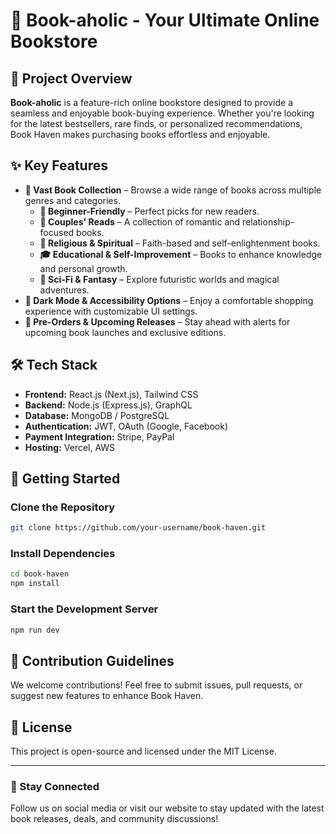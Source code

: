 # 🛒 Book-aholic - Your Ultimate Online Bookstore

## 🎯 Project Overview
**Book-aholic** is a feature-rich online bookstore designed to provide a seamless and enjoyable book-buying experience. Whether you're looking for the latest bestsellers, rare finds, or personalized recommendations, Book Haven makes purchasing books effortless and enjoyable.

## ✨ Key Features

- **📖 Vast Book Collection** – Browse a wide range of books across multiple genres and categories.
  - **📘 Beginner-Friendly** – Perfect picks for new readers.
  - **💑 Couples' Reads** – A collection of romantic and relationship-focused books.
  - **🙏 Religious & Spiritual** – Faith-based and self-enlightenment books.
  - **🎓 Educational & Self-Improvement** – Books to enhance knowledge and personal growth.
  - **🔬 Sci-Fi & Fantasy** – Explore futuristic worlds and magical adventures.
- **🌙 Dark Mode & Accessibility Options** – Enjoy a comfortable shopping experience with customizable UI settings.
- **📅 Pre-Orders & Upcoming Releases** – Stay ahead with alerts for upcoming book launches and exclusive editions.

## 🛠️ Tech Stack
- **Frontend:** React.js (Next.js), Tailwind CSS
- **Backend:** Node.js (Express.js), GraphQL
- **Database:** MongoDB / PostgreSQL
- **Authentication:** JWT, OAuth (Google, Facebook)
- **Payment Integration:** Stripe, PayPal
- **Hosting:** Vercel, AWS

## 🚀 Getting Started
### Clone the Repository
```sh
git clone https://github.com/your-username/book-haven.git
```
### Install Dependencies
```sh
cd book-haven
npm install
```
### Start the Development Server
```sh
npm run dev
```

## 🤝 Contribution Guidelines
We welcome contributions! Feel free to submit issues, pull requests, or suggest new features to enhance Book Haven.

## 📜 License
This project is open-source and licensed under the MIT License.

---
### 📩 Stay Connected
Follow us on social media or visit our website to stay updated with the latest book releases, deals, and community discussions!
